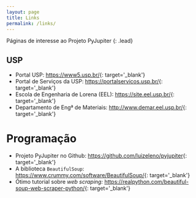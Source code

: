```yaml
---
layout: page
title: Links
permalink: /links/
---
```


Páginas de interesse ao Projeto PyJupiter
{: .lead}

## USP

- Portal USP: <https://www5.usp.br/>{: target='_blank'}
- Portal de Serviços da USP: <https://portalservicos.usp.br/>{: target='_blank'}
- Escola de Engenharia de Lorena (EEL): <https://site.eel.usp.br/>{: target='_blank'}
- Departamento de Engª de Materiais: <http://www.demar.eel.usp.br/>{: target='_blank'}

# Programação

- Projeto PyJupiter no Github: <https://github.com/luizeleno/pyjupiter>{: target='_blank'}
- A biblioteca `BeautifulSoup`: <https://www.crummy.com/software/BeautifulSoup/>{: target='_blank'}
- Ótimo tutorial sobre _web scraping:_ <https://realpython.com/beautiful-soup-web-scraper-python/>{: target='_blank'}
